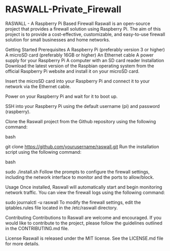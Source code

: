 # RASWALL-Private_Firewall
RASWALL - A Raspberry Pi Based Firewall
Raswall is an open-source project that provides a firewall solution using Raspberry Pi. The aim of this project is to provide a cost-effective, customizable, and easy-to-use firewall solution for small businesses and home networks.

Getting Started
Prerequisites
A Raspberry Pi (preferably version 3 or higher)
A microSD card (preferably 16GB or higher)
An Ethernet cable
A power supply for your Raspberry Pi
A computer with an SD card reader
Installation
Download the latest version of the Raspbian operating system from the official Raspberry Pi website and install it on your microSD card.

Insert the microSD card into your Raspberry Pi and connect it to your network via the Ethernet cable.

Power on your Raspberry Pi and wait for it to boot up.

SSH into your Raspberry Pi using the default username (pi) and password (raspberry).

Clone the Raswall project from the Github repository using the following command:

bash

git clone https://github.com/yourusername/raswall.git
Run the installation script using the following command:

bash

sudo ./install.sh
Follow the prompts to configure the firewall settings, including the network interface to monitor and the ports to allow/block.

Usage
Once installed, Raswall will automatically start and begin monitoring network traffic. You can view the firewall logs using the following command:


sudo journalctl -u raswall
To modify the firewall settings, edit the iptables.rules file located in the /etc/raswall directory.

Contributing
Contributions to Raswall are welcome and encouraged. If you would like to contribute to the project, please follow the guidelines outlined in the CONTRIBUTING.md file.

License
Raswall is released under the MIT license. See the LICENSE.md file for more details.
